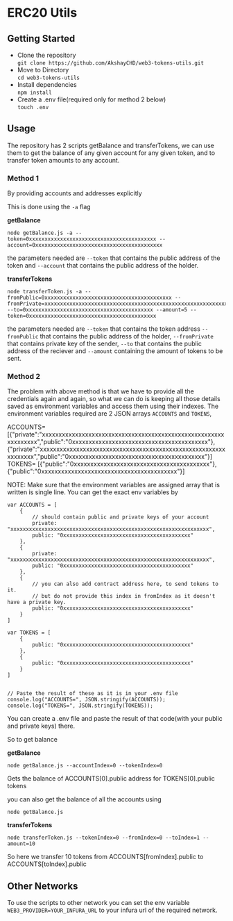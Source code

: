 # ERC20 Utils

## Getting Started
* Clone the repository   
    `git clone https://github.com/AkshayCHD/web3-tokens-utils.git`
* Move to Directory    
    `cd web3-tokens-utils`
* Install dependencies   
    `npm install`
* Create a .env file(required only for method 2 below)  
    `touch .env` 

## Usage
The repository has 2 scripts getBalance and transferTokens, we can use them to get the balance of any given account for any given token, and to transfer token amounts to any account.

### Method 1
By providing accounts and addresses explicitly

This is done using the `-a` flag

**getBalance**   
```
node getBalance.js -a --token=0xxxxxxxxxxxxxxxxxxxxxxxxxxxxxxxxxxxxxxxxx --account=0xxxxxxxxxxxxxxxxxxxxxxxxxxxxxxxxxxxxxxxxx
```
the parameters needed are `--token` that contains the public address of the token and `--account` that contains the public address of the holder.


**transferTokens**   
```
node transferToken.js -a --fromPublic=0xxxxxxxxxxxxxxxxxxxxxxxxxxxxxxxxxxxxxxxxx --fromPrivate=xxxxxxxxxxxxxxxxxxxxxxxxxxxxxxxxxxxxxxxxxxxxxxxxxxxxxxxxxxxxxxxx --to=0xxxxxxxxxxxxxxxxxxxxxxxxxxxxxxxxxxxxxxxxx --amount=5 --token=0xxxxxxxxxxxxxxxxxxxxxxxxxxxxxxxxxxxxxxxxx
```
the parameters needed are `--token` that contains the token address `--fromPublic` that contains the public address of the holder, `--fromPrivate` that contains private key of the sender, `--to` that contains the public address of the reciever and `--amount` containing the amount of tokens to be sent.

### Method 2
The problem with above method is that we have to provide all the credentials again and again, so what we can do is keeping all those details saved as environment variables and access them using their indexes.
The environment variables required are 2 JSON arrays `ACCOUNTS` and `TOKENS`, 

ACCOUNTS= [{"private":"xxxxxxxxxxxxxxxxxxxxxxxxxxxxxxxxxxxxxxxxxxxxxxxxxxxxxxxxxxxxxxxx","public":"0xxxxxxxxxxxxxxxxxxxxxxxxxxxxxxxxxxxxxxxxx"},{"private":"xxxxxxxxxxxxxxxxxxxxxxxxxxxxxxxxxxxxxxxxxxxxxxxxxxxxxxxxxxxxxxxx","public":"0xxxxxxxxxxxxxxxxxxxxxxxxxxxxxxxxxxxxxxxxx"}]   
TOKENS= [{"public":"0xxxxxxxxxxxxxxxxxxxxxxxxxxxxxxxxxxxxxxxxx"},{"public":"0xxxxxxxxxxxxxxxxxxxxxxxxxxxxxxxxxxxxxxxxx"}]

NOTE: Make sure that the environment variables are assigned array that is written is single line. You can get the exact env variables by
```
var ACCOUNTS = [
    {
        // should contain public and private keys of your account
        private: "xxxxxxxxxxxxxxxxxxxxxxxxxxxxxxxxxxxxxxxxxxxxxxxxxxxxxxxxxxxxxxxx",
        public: "0xxxxxxxxxxxxxxxxxxxxxxxxxxxxxxxxxxxxxxxxx"
    },
    {
        private: "xxxxxxxxxxxxxxxxxxxxxxxxxxxxxxxxxxxxxxxxxxxxxxxxxxxxxxxxxxxxxxxx",
        public: "0xxxxxxxxxxxxxxxxxxxxxxxxxxxxxxxxxxxxxxxxx"
    },
    {
        // you can also add contract address here, to send tokens to it.
        // but do not provide this index in fromIndex as it doesn't have a private key.
        public: "0xxxxxxxxxxxxxxxxxxxxxxxxxxxxxxxxxxxxxxxxx"
    }
]

var TOKENS = [
    {
        public: "0xxxxxxxxxxxxxxxxxxxxxxxxxxxxxxxxxxxxxxxxx"
    },
    {
        public: "0xxxxxxxxxxxxxxxxxxxxxxxxxxxxxxxxxxxxxxxxx"
    }
]


// Paste the result of these as it is in your .env file
console.log("ACCOUNTS=", JSON.stringify(ACCOUNTS));
console.log("TOKENS=", JSON.stringify(TOKENS));
```

You can create a .env file and paste the result of that code(with your public and private keys) there.

So to get balance


**getBalance**   
```
node getBalance.js --accountIndex=0 --tokenIndex=0
```
Gets the balance of ACCOUNTS\[0].public address for TOKENS\[0].public tokens

you can also get the balance of all the accounts using 
```
node getBalance.js
```

**transferTokens**   
```
node transferToken.js --tokenIndex=0 --fromIndex=0 --toIndex=1 --amount=10
```
So here we transfer 10 tokens from ACCOUNTS\[fromIndex].public to ACCOUNTS\[toIndex].public 

## Other Networks
To use the scripts to other network you can set the env variable `WEB3_PROVIDER=YOUR_INFURA_URL` to your infura url of the required network.